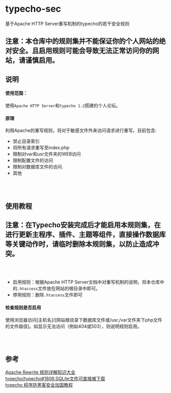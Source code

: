 # typecho-sec
基于Apache HTTP Server重写机制的typecho的若干安全规则
## 注意：本仓库中的规则集并不能保证你的个人网站的绝对安全。且启用规则可能会导致无法正常访问你的网站，请谨慎启用。

## 说明

#### 使用范围：
使用`Apache HTTP Server`和`typecho 1.2`搭建的个人论坛。  
#### 原理
利用Apache的重写规则，将对于敏感文件外来访问请求进行重写。目前包含:  
- 禁止目录索引
- 将所有请求重写至index.php
- 限制对var和usr文件夹的WEB访问
- 限制配置文件的访问
- 限制对数据库文件的访问.
- 其他

<br/>
<br/>

## 使用教程
## 注意：在Typecho安装完成后才能启用本规则集，在进行更新主程序、插件、主题等组件，直接操作数据库等关键动作时，请临时删除本规则集，以防止造成冲突。
<br/>
<br/>
  
- 启用规则：根据Apache HTTP Server文档中对重写机制的说明，将本仓库中的`.htaccess`文件放在网站的根目录中即可。
- 停用规则：删除`.htaccess`文件即可
  


#### 检查规则是否启用
使用浏览器访问[主机名]/[网站根目录下数据库文件或/usr,/var文件夹下php文件的文件路径]。如显示无法访问（例如404或503），则说明规则启用。

<br/>
<br/>

## 参考
[Apache Rewrite 规则详解知识大全](https://www.cnblogs.com/zqw111/p/10919107.html)  
[typecho/typecho#1806:SQLite文件可直接被下载](https://github.com/typecho/typecho/issues/1806)  
[typecho 程序防黑客安全加固教程](https://www.80srz.com/posts/632.html) 






